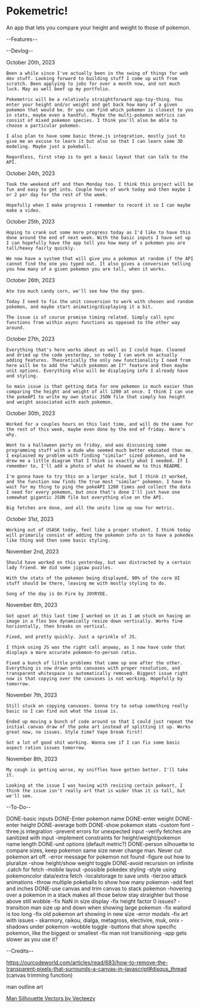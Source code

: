 # Pokemetric!

An app that lets you compare your height and weight to those of pokemon.

--Features--

--Devlog--

October 20th, 2023

    Been a while since I've actually been in the swing of things for web dev stuff. Looking forward to building stuff I come up with from scratch. Been applying to jobs for over a month now, and not much luck. May as well beef up my portfolio.

    Pokemetric will be a relatively straightforward app-toy-thing. You enter your height and/or weight and get back how many of a given pokemon that would be. Or you can find which pokemon is closest to you in stats, maybe even a handful. Maybe the multi-pokemon metrics can consist of mixed pokemon species. I think you'll also be able to choose a particular pokemon.

    I also plan to have some basic three.js integration, mostly just to give me an excuse to learn it but also so that I can learn some 3D modeling. Maybe just a pokeball.

    Regardless, first step is to get a basic layout that can talk to the API.

October 24th, 2023

    Took the weekend off and then Monday too. I think this project will be fun and easy to get into. Couple hours of work today and then maybe 1 or 2 per day for the rest of the week.

    Hopefully when I make progress I remember to record it so I can maybe make a video.

October 25th, 2023

    Hoping to crank out some more progress today as I'd like to have this done around the end of next week. With the basic inputs I have set up I can hopefully have the app tell you how many of x pokemon you are tall/heavy fairly quickly.

    We now have a system that will give you a pokemon at random if the API cannot find the one you typed out. It also gives a conversion telling you how many of a given pokemon you are tall, when it works.

October 26th, 2023

    Ate too much candy corn, we'll see how the day goes.

    Today I need to fix the unit conversion to work with chosen and random pokemon, and maybe start animating/displaying it a bit.

    The issue is of course promise timing related. Simply call sync functions from within async functions as opposed to the other way around.

October 27th, 2023

    Everything that's here works about as well as I could hope. Cleaned and dried up the code yesterday, so today I can work on actually adding features. Theoretically the only new functionality I need from here will be to add the "which pokemon am I?" feature and then maybe unit options. Everything else will be displaying info I already have and styling.

    So main issue is that getting data for one pokemon is much easier than comparing the height and weight of all 1200 at once. I think I can use the pokeAPI to write my own static JSON file that simply has height and weight associated with each pokemon.

October 30th, 2023

    Worked for a couples hours on this last time, and will do the same for the rest of this week, maybe even done by the end of friday. Here's why.

    Went to a halloween party on friday, and was discussing some programming stuff with a dude who seemed much better educated than me. I explained my problem with finding "similar" sized pokemon, and he drew me a little diagram that I think is exactly what I needed. If I remember to, I'll add a photo of what he showed me to this README.

    I'm gonna have to try this on a larger scale, but I think it worked, and the function now finds the true most "similar" pokemon. I have to wait for my thing to ping the pokeAPI 1200 times and collect the data I need for every pokemon, but once that's done I'll just have one somewhat gigantic JSON file but everything else on the API.

    Big fetches are done, and all the units line up now for metric.

October 31st, 2023

    Working out of USASK today, feel like a proper student. I think today will primarily consist of adding the pokemon info in to have a pokedex like thing and then some basic styling.

November 2nd, 2023

    Should have worked on this yesterday, but was distracted by a certain lady friend. We did some jigsaw puzzles.

    With the stats of the pokemon being displayed, 90% of the core UI stuff should be there, leaving me with mostly styling to do.

    Song of the day is On Fire by JOYRYDE.

November 6th, 2023

    Got upset at this last time I worked on it as I am stuck on having an image in a flex box dynamically resize down vertically. Works fine horizontally, then breaks on vertical.

    Fixed, and pretty quickly. Just a sprinkle of JS.

    I think using JS was the right call anyway, as I now have code that displays a more accurate pokemon-to-person ratio.

    Fixed a bunch of little problems that came up one after the other. Everything is now drawn onto canvases with proper resolution, and transparent whitespace is automatically removed. Biggest issue right now is that copying over the canvases is not working. Hopefully by tomorrow.

November 7th, 2023

    Still stuck on copying canvases. Gonna try to setup something really basic so I can find out what the issue is.

    Ended up moving a bunch of code around so that I could just repeat the initial canvas draw of the poke art instead of splitting it up. Works great now, no issues. Style time? Vape break first!
    
    Got a lot of good shit working. Wanna see if I can fix some basic aspect ration issues tomorrow.

November 8th, 2023

    My cough is getting worse, my sniffles have gotten better. I'll take it.

    Looking at the issue I was having with resizing certain pokeart, I think the issue isn't really art that is wider than it is tall, but we'll see.

--To-Do--

DONE-basic inputs
DONE-Enter pokemon name
DONE-enter weight
DONE-enter height
DONE-average both
DONE-show pokemon stats
-custom font
-three.js integration
-prevent errors for unexpected input
-verify fetches are sanitized with input
-implement constraints for height/weight/pokemon name length
DONE-unit options (default metric?)
DONE-person silhouette to compare sizes, keep pokemon same size never change man. Never cut pokemon art off.
-error message for pokemon not found
-figure out how to pluralize
-show height/show weight toggle
DONE-avoid recursion on infinite .catch for fetch
-mobile layout
-possible pokedex styling
-style using pokemoncolor data/extra fetch
-localstorage to save units
-tierzoo attack animations
-throw multiple pokeballs to show how many pokemon
-add feet and inches
DONE-use canvas and trim canvas to stack pokemon
-hovering over a pokemon in a stack makes all those below stay straighter but those above still wobble
-fix NaN in size display
-fix height factor 0 issues?
-transition man size up and down when showing large pokemon
-fix wailord is too long
-fix old pokemon art showing in new size
-error modals
-fix art with issues - skarmory, raikou, dialga, metagross, electivire, muk, onix
-shadows under pokemon
-wobble toggle
-buttons that show specific pokemon, like the biggest or smallest
-fix man not transitioning
-app gets slower as you use it?

--Credits--

https://ourcodeworld.com/articles/read/683/how-to-remove-the-transparent-pixels-that-surrounds-a-canvas-in-javascript#disqus_thread (canvas trimming function)

man outline art

<a href="https://www.vecteezy.com/free-vector/man-silhouette">Man Silhouette Vectors by Vecteezy</a>